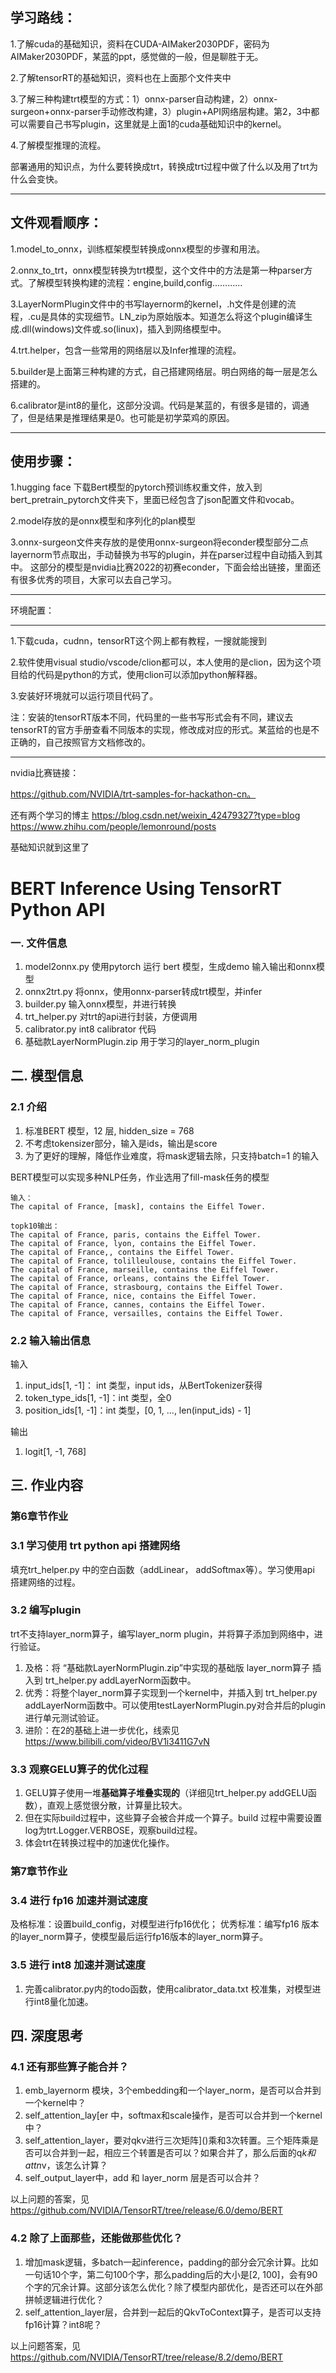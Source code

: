 学习路线：
--------------------------------------------------------------------
1.了解cuda的基础知识，资料在CUDA-AIMaker2030PDF，密码为AIMaker2030PDF，某蓝的ppt，感觉做的一般，但是聊胜于无。

2.了解tensorRT的基础知识，资料也在上面那个文件夹中

3.了解三种构建trt模型的方式：1）onnx-parser自动构建，2）onnx-surgeon+onnx-parser手动修改构建，3）plugin+API网络层构建。第2，3中都可以需要自己书写plugin，这里就是上面1的cuda基础知识中的kernel。

4.了解模型推理的流程。

部署通用的知识点，为什么要转换成trt，转换成trt过程中做了什么以及用了trt为什么会变快。

---------------------------------------------------------------------


文件观看顺序：
---------------------------------------------------------------------

1.model_to_onnx，训练框架模型转换成onnx模型的步骤和用法。

2.onnx_to_trt，onnx模型转换为trt模型，这个文件中的方法是第一种parser方式。了解模型转换构建的流程：engine,build,config............

3.LayerNormPlugin文件中的书写layernorm的kernel，.h文件是创建的流程，.cu是具体的实现细节。LN_zip为原始版本。知道怎么将这个plugin编译生成.dll(windows)文件或.so(linux)，插入到网络模型中。

4.trt.helper，包含一些常用的网络层以及Infer推理的流程。

5.builder是上面第三种构建的方式，自己搭建网络层。明白网络的每一层是怎么搭建的。

6.calibrator是int8的量化，这部分没调。代码是某蓝的，有很多是错的，调通了，但是结果是推理结果是0。也可能是初学菜鸡的原因。

-----------------------------------------------------------------------

使用步骤：
----------------------------------------------------------------------

1.hugging face 下载Bert模型的pytorch预训练权重文件，放入到bert_pretrain_pytorch文件夹下，里面已经包含了json配置文件和vocab。

2.model存放的是onnx模型和序列化的plan模型

3.onnx-surgeon文件夹存放的是使用onnx-surgeon将econder模型部分二点layernorm节点取出，手动替换为书写的plugin，并在parser过程中自动插入到其中。
这部分的模型是nvidia比赛2022的初赛econder，下面会给出链接，里面还有很多优秀的项目，大家可以去自己学习。

---------------------------------------------------------------------

环境配置：

--------------------------------------------------------------------

1.下载cuda，cudnn，tensorRT这个网上都有教程，一搜就能搜到

2.软件使用visual studio/vscode/clion都可以，本人使用的是clion，因为这个项目给的代码是python的方式，使用clion可以添加python解释器。

3.安装好环境就可以运行项目代码了。

注：安装的tensorRT版本不同，代码里的一些书写形式会有不同，建议去tensorRT的官方手册查看不同版本的实现，修改成对应的形式。某蓝给的也是不正确的，自己按照官方文档修改的。

-------------------------------------------------------------------

nvidia比赛链接：

https://github.com/NVIDIA/trt-samples-for-hackathon-cn。

还有两个学习的博主
https://blog.csdn.net/weixin_42479327?type=blog
https://www.zhihu.com/people/lemonround/posts

基础知识就到这里了



# BERT Inference Using TensorRT Python API
### 一. 文件信息
1. model2onnx.py 使用pytorch 运行 bert 模型，生成demo 输入输出和onnx模型
2. onnx2trt.py 将onnx，使用onnx-parser转成trt模型，并infer
3. builder.py 输入onnx模型，并进行转换
4. trt_helper.py 对trt的api进行封装，方便调用
5. calibrator.py int8 calibrator 代码
6. 基础款LayerNormPlugin.zip 用于学习的layer_norm_plugin

## 二. 模型信息
### 2.1 介绍
1. 标准BERT 模型，12 层, hidden_size = 768
2. 不考虑tokensizer部分，输入是ids，输出是score
3. 为了更好的理解，降低作业难度，将mask逻辑去除，只支持batch=1 的输入

BERT模型可以实现多种NLP任务，作业选用了fill-mask任务的模型

```
输入：
The capital of France, [mask], contains the Eiffel Tower.

topk10输出：
The capital of France, paris, contains the Eiffel Tower.
The capital of France, lyon, contains the Eiffel Tower.
The capital of France,, contains the Eiffel Tower.
The capital of France, tolilleulouse, contains the Eiffel Tower.
The capital of France, marseille, contains the Eiffel Tower.
The capital of France, orleans, contains the Eiffel Tower.
The capital of France, strasbourg, contains the Eiffel Tower.
The capital of France, nice, contains the Eiffel Tower.
The capital of France, cannes, contains the Eiffel Tower.
The capital of France, versailles, contains the Eiffel Tower.
```

### 2.2 输入输出信息
输入
1. input_ids[1, -1]： int 类型，input ids，从BertTokenizer获得
2. token_type_ids[1, -1]：int 类型，全0
3. position_ids[1, -1]：int 类型，[0, 1, ..., len(input_ids) - 1]

输出
1. logit[1, -1, 768]
 
## 三. 作业内容

### 第6章节作业

### 3.1 学习使用 trt python api 搭建网络
填充trt_helper.py 中的空白函数（addLinear， addSoftmax等）。学习使用api 搭建网络的过程。

### 3.2 编写plugin
trt不支持layer_norm算子，编写layer_norm plugin，并将算子添加到网络中，进行验证。
1. 及格：将 “基础款LayerNormPlugin.zip”中实现的基础版 layer_norm算子 插入到 trt_helper.py addLayerNorm函数中。
2. 优秀：将整个layer_norm算子实现到一个kernel中，并插入到 trt_helper.py addLayerNorm函数中。可以使用testLayerNormPlugin.py对合并后的plugin进行单元测试验证。
3. 进阶：在2的基础上进一步优化，线索见 https://www.bilibili.com/video/BV1i3411G7vN

### 3.3 观察GELU算子的优化过程
1. GELU算子使用一堆**基础算子堆叠实现的**（详细见trt_helper.py addGELU函数），直观上感觉很分散，计算量比较大。  
2. 但在实际build过程中，这些算子会被合并成一个算子。build 过程中需要设置log为trt.Logger.VERBOSE，观察build过程。
3. 体会trt在转换过程中的加速优化操作。

### 第7章节作业

### 3.4 进行 fp16 加速并测试速度
及格标准：设置build_config，对模型进行fp16优化；
优秀标准：编写fp16 版本的layer_norm算子，使模型最后运行fp16版本的layer_norm算子。

### 3.5 进行 int8 加速并测试速度
1. 完善calibrator.py内的todo函数，使用calibrator_data.txt 校准集，对模型进行int8量化加速。

## 四. 深度思考
### 4.1 还有那些算子能合并？
1. emb_layernorm 模块，3个embedding和一个layer_norm，是否可以合并到一个kernel中？
2. self_attention_lay[er 中，softmax和scale操作，是否可以合并到一个kernel中？
3. self_attention_layer，要对qkv进行三次矩阵]()乘和3次转置。三个矩阵乘是否可以合并到一起，相应三个转置是否可以？如果合并了，那么后面的q*k和attn*v，该怎么计算？
4. self_output_layer中，add 和 layer_norm 层是否可以合并？

以上问题的答案，见 https://github.com/NVIDIA/TensorRT/tree/release/6.0/demo/BERT

### 4.2 除了上面那些，还能做那些优化？
1. 增加mask逻辑，多batch一起inference，padding的部分会冗余计算。比如一句话10个字，第二句100个字，那么padding后的大小是[2, 100]，会有90个字的冗余计算。这部分该怎么优化？除了模型内部优化，是否还可以在外部拼帧逻辑进行优化？
2. self_attention_layer层，合并到一起后的QkvToContext算子，是否可以支持fp16计算？int8呢？

以上问题答案，见 https://github.com/NVIDIA/TensorRT/tree/release/8.2/demo/BERT

